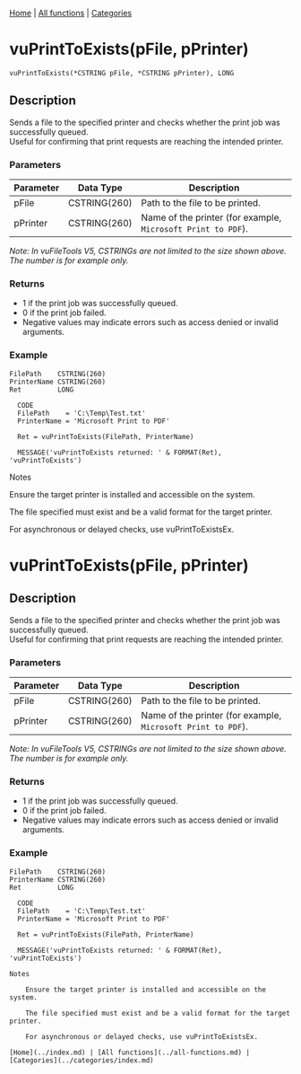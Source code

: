 [Home](../index.md) | [All functions](../all-functions.md) | [Categories](../categories/index.md)

# vuPrintToExists(pFile, pPrinter)

```Prototype
vuPrintToExists(*CSTRING pFile, *CSTRING pPrinter), LONG
```


## Description
Sends a file to the specified printer and checks whether the print job was successfully queued.  
Useful for confirming that print requests are reaching the intended printer.

### Parameters

| Parameter | Data Type    | Description                                                                 |
|-----------|--------------|-----------------------------------------------------------------------------|
| pFile     | CSTRING(260) | Path to the file to be printed.                                             |
| pPrinter  | CSTRING(260) | Name of the printer (for example, `Microsoft Print to PDF`).                 |

_Note: In vuFileTools V5, CSTRINGs are not limited to the size shown above. The number is for example only._

### Returns
- 1 if the print job was successfully queued.  
- 0 if the print job failed.  
- Negative values may indicate errors such as access denied or invalid arguments.

### Example

```Clarion
FilePath    CSTRING(260)
PrinterName CSTRING(260)
Ret         LONG

  CODE
  FilePath    = 'C:\Temp\Test.txt'
  PrinterName = 'Microsoft Print to PDF'

  Ret = vuPrintToExists(FilePath, PrinterName)

  MESSAGE('vuPrintToExists returned: ' & FORMAT(Ret), 'vuPrintToExists')

```
Notes

Ensure the target printer is installed and accessible on the system.

The file specified must exist and be a valid format for the target printer.

For asynchronous or delayed checks, use vuPrintToExistsEx.

# vuPrintToExists(pFile, pPrinter)

## Description
Sends a file to the specified printer and checks whether the print job was successfully queued.  
Useful for confirming that print requests are reaching the intended printer.

### Parameters

| Parameter | Data Type    | Description                                                                 |
|-----------|--------------|-----------------------------------------------------------------------------|
| pFile     | CSTRING(260) | Path to the file to be printed.                                             |
| pPrinter  | CSTRING(260) | Name of the printer (for example, `Microsoft Print to PDF`).                 |

_Note: In vuFileTools V5, CSTRINGs are not limited to the size shown above. The number is for example only._

### Returns
- 1 if the print job was successfully queued.  
- 0 if the print job failed.  
- Negative values may indicate errors such as access denied or invalid arguments.

### Example

```Clarion
FilePath    CSTRING(260)
PrinterName CSTRING(260)
Ret         LONG

  CODE
  FilePath    = 'C:\Temp\Test.txt'
  PrinterName = 'Microsoft Print to PDF'

  Ret = vuPrintToExists(FilePath, PrinterName)

  MESSAGE('vuPrintToExists returned: ' & FORMAT(Ret), 'vuPrintToExists')

Notes

    Ensure the target printer is installed and accessible on the system.

    The file specified must exist and be a valid format for the target printer.

    For asynchronous or delayed checks, use vuPrintToExistsEx.

[Home](../index.md) | [All functions](../all-functions.md) | [Categories](../categories/index.md)
